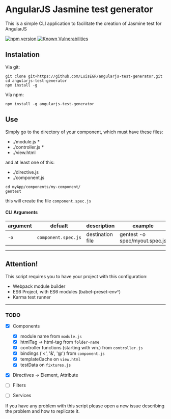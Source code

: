 
# AngularJS Jasmine test generator

This is a simple CLI application to facilitate the creation of Jasmine test for AngularJS

[![npm version](https://badge.fury.io/js/angularjs-test-generator.svg)](https://badge.fury.io/js/angularjs-test-generator) [![Known Vulnerabilities](https://snyk.io/test/github/luisegr/angularjs-test-generator/badge.svg?targetFile=package.json)](https://snyk.io/test/github/luisegr/angularjs-test-generator?targetFile=package.json)

## Instalation

Via git:
```shell 
git clone git+https://github.com/LuisEGR/angularjs-test-generator.git
cd angularjs-test-generator
npm install -g
```

Vía npm:
```shell 
npm install -g angularjs-test-generator
```

## Use

Simply go to the directory of your component, which must have these files:
  * ./module.js *
  * ./controller.js *
  * ./view.html

and at least one of this:

  * ./directive.js
  * ./component.js


```shell
cd myApp/components/my-component/
gentest
```

this will create the file ```component.spec.js```

#### CLI Arguments

argument | defualt | description | example
--- | --- | --- | ---
`-o` | `component.spec.js` | destination file | gentest -o spec/myout.spec.js
  
  
---
## Attention!

This script requires you to have your project with this configuration:

- Webpack module builder
- ES6 Project, with ES6 modules (babel-preset-env^)  
- Karma test runner
---

### TODO

- [x] Components 
  - [x] module name from `module.js`
  - [x] htmlTag -> html-tag from `folder-name`
  - [x] controller functions (starting with vm.) from `controller.js`
  - [x] bindings ('<', '&', '@') from `component.js`
  - [x] templateCache on `view.html`
  - [x] testData on `fixtures.js`
- [x] Directives -> Element, Attribute
- [ ] Filters  
- [ ] Services  


If you have any problem with this script please open a new issue describing the problem and how to replicate it.
